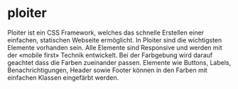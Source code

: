 # ploiter
Ploiter ist ein CSS Framework, welches das schnelle Erstellen einer einfachen, statischen Webseite ermöglicht.
In Ploiter sind die wichtigsten Elemente vorhanden sein. Alle Elemente sind Responsive und werden mit der «mobile first» Technik entwickelt.
Bei der Farbgebung wird darauf geachtet dass die Farben zueinander passen. Elemente wie Buttons, Labels, Benachrichtigungen, Header sowie Footer können in den Farben mit einfachen Klassen eingefärbt werden.
